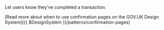 Let users know they’ve completed a transaction.

[Read more about when to use confirmation pages on the GOV.UK Design System]({{ $DesignSystem }}/patterns/confirmation-pages)